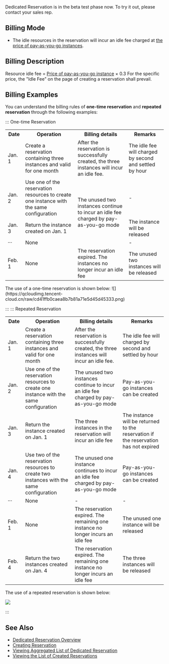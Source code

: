 <dx-alert infotype="explain" title="">
Dedicated Reservation is in the beta test phase now. To try it out, please contact your sales rep.
</dx-alert>


## Billing Mode
- The idle resources in the reservation will incur an idle fee charged at [the price of pay-as-you-go instances](https://intl.cloud.tencent.com/document/product/213/2180). 

## Billing Description
Resource idle fee = [Price of pay-as-you-go instance](https://intl.cloud.tencent.com/document/product/213/2176) × 0.3
<dx-alert infotype="explain" title="">
For the specific price, the "Idle Fee" on the page of creating a reservation shall prevail.
</dx-alert>




## Billing Examples
You can understand the billing rules of **one-time reservation** and **repeated reservation** through the following examples:

<dx-tabs>
::: One-time Reservation
<table>
<tr>
<th width="11%">Date</th><th>Operation</th><th>Billing details</th><th>Remarks</th>
</tr>
<tr>
<td>Jan. 1</td>
<td>Create a reservation containing three instances and valid for one month</td>
<td>After the reservation is successfully created, the three instances will incur an idle fee.</td>
<td>The idle fee will charged by second and settled by hour</td>
</tr>
<tr>
<td>Jan. 2</td>
<td>Use one of the reservation resources to create one instance with the same configuration</td>
<td rowspan=3>The unused two instances continue to incur an idle fee charged by pay-as-you-go mode</td>
<td>- </td>
</tr>
<tr>
<td>Jan. 3</td>
<td>Return the instance created on Jan. 1</td>
<td>The instance will be released</td>
</tr>
<tr>
<td>···</td>
<td>None</td>
<td>-</td>
</tr>
<tr>
<td>Feb. 1</td>
<td>None</td>
<td>The reservation expired. The instances no longer incur an idle fee</td>
<td>The unused two instances will be released</td>
</tr>
</table>
The use of a one-time reservation is shown below:
![](https://qcloudimg.tencent-cloud.cn/raw/cd41ffb0caea8b7b81a71e5d45d45333.png)

:::
::: Repeated Reservation
<table>
<tr>
<th width="11%">Date</th><th>Operation</th><th>Billing details</th><th>Remarks</th>
</tr>
<tr>
<td>Jan. 1</td>
<td>Create a reservation containing three instances and valid for one month</td>
<td>After the reservation is successfully created, the three instances will incur an idle fee.</td>
<td>The idle fee will charged by second and settled by hour</td>
</tr>
<tr>
<td>Jan. 2</td>
<td>Use one of the reservation resources to create one instance with the same configuration</td>
<td>The unused two instances continue to incur an idle fee charged by pay-as-you-go mode</td>
<td>Pay-as-you-go instances can be created</td>
</tr>
<tr>
<td>Jan. 3</td>
<td>Return the instance created on Jan. 1</td>
<td>The three instances in the reservation will incur an idle fee</td>
<td>The instance will be returned to the reservation if the reservation has not expired</td>
</tr>
<tr>
<td>Jan. 4</td>
<td>Use two of the reservation resources to create two instances with the same configuration</td>
<td>The unused one instance continues to incur an idle fee charged by pay-as-you-go mode</td>
<td>Pay-as-you-go instances can be created</td>
</tr>
<tr>
<td>···</td>
<td>None</td>
<td>-</td>
<td>-</td>
</tr>
<tr>
<td>Feb. 1</td>
<td>None</td>
<td>The reservation expired. The remaining one instance no longer incurs an idle fee</td>
<td>The unused one instance will be released</td>
</tr>
<tr>
<td>Feb. 4</td>
<td>Return the two instances created on Jan. 4</td>
<td>The reservation expired. The remaining one instance no longer incurs an idle fee</td>
<td>The three instances will be released</td>
</tr>
</table>

The use of a repeated reservation is shown below:
  
![](https://qcloudimg.tencent-cloud.cn/raw/2647d27ef32cc19b7bb5737c7d58781b.png)


:::
</dx-tabs>



## See Also
- [Dedicated Reservation Overview](https://intl.cloud.tencent.com/document/product/213/43850)
- [Creating Reservation](https://intl.cloud.tencent.com/document/product/213/43851)
- [Viewing Aggregated List of Dedicated Reservation](https://intl.cloud.tencent.com/document/product/213/43852)
- [Viewing the List of Created Reservations](https://intl.cloud.tencent.com/document/product/213/43853)
